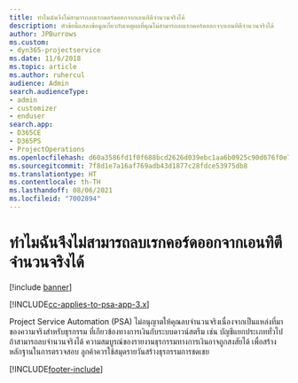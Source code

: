 ```yaml
---
title: ทำไมฉันจึงไม่สามารถลบเรกคอร์ดออกจากเอนทิตีจำนวนจริงได้
description: หัวข้อนี้แสดงข้อมูลเกี่ยวกับเหตุผลที่คุณไม่สามารถลบเรกคอร์ดออกจากเอนทิตีจำนวนจริงได้
author: JPBurrows
ms.custom:
- dyn365-projectservice
ms.date: 11/6/2018
ms.topic: article
ms.author: ruhercul
audience: Admin
search.audienceType:
- admin
- customizer
- enduser
search.app:
- D365CE
- D365PS
- ProjectOperations
ms.openlocfilehash: d60a3586fd1f0f688bcd2626d039ebc1aa6b0925c90d676f0e716400d8e8d6dd
ms.sourcegitcommit: 7f8d1e7a16af769adb43d1877c28fdce53975db8
ms.translationtype: HT
ms.contentlocale: th-TH
ms.lasthandoff: 08/06/2021
ms.locfileid: "7002894"
---
```

# <a name="why-cant-i-delete-records-from-the-actuals-entity"></a>ทำไมฉันจึงไม่สามารถลบเรกคอร์ดออกจากเอนทิตีจำนวนจริงได้

[!include [banner](../includes/psa-now-project-operations.md)]

[!INCLUDE[cc-applies-to-psa-app-3.x](../includes/cc-applies-to-psa-app-3x.md)]

Project Service Automation (PSA) ไม่อนุญาตให้คุณลบจำนวนจริงเนื่องจากเป็นแหล่งที่มาของความจริงสำหรับธุรกรรม ที่เกียวข้องทางการเงินกับระบบดาวน์สตรีม เช่น บัญชีแยกประเภททั่วไป ถ้าสามารถลบจำนวนจริงได้ ความสมบูรณ์ของรายงานธุรกรรมทางการเงินอาจถูกสงสัยได้ เพื่อสร้างหลักฐานในการตรวจสอบ ลูกค้าควรใช้สมุดรายวันสร้างธุรกรรมการชดเชย



[!INCLUDE[footer-include](../includes/footer-banner.md)]